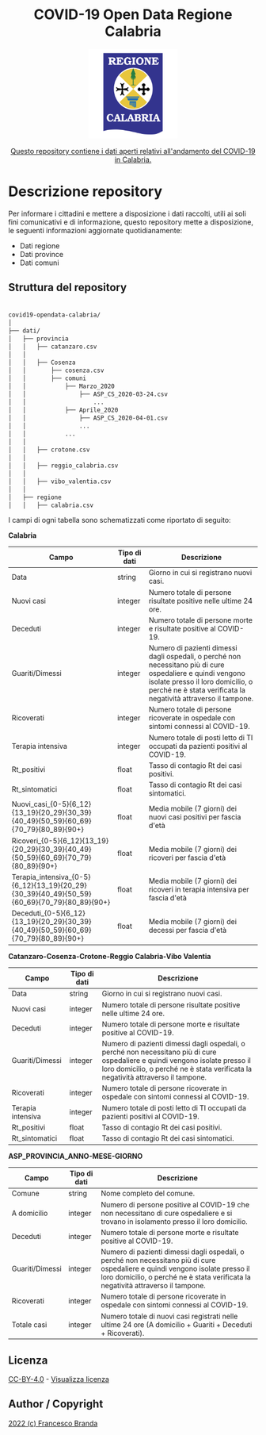 <h1 align="center">COVID-19 Open Data Regione Calabria</h1>

<div align="center">
<img src="calabria-regione-1.svg" width="180">


[Questo repository contiene i dati aperti relativi all'andamento del COVID-19 in Calabria.](http://covida19.herokuapp.com/calabria.html)
<br />
</div>

# Descrizione repository

Per informare i cittadini e mettere a disposizione i dati raccolti, utili ai soli fini comunicativi e di informazione, questo repository mette a disposizione, le seguenti informazioni aggiornate quotidianamente:

*   Dati regione
*   Dati province
*   Dati comuni

## Struttura del repository
```

covid19-opendata-calabria/
│
├── dati/
│   ├── provincia
│   │   ├── catanzaro.csv
│   │
│   │   ├── Cosenza
│   │       ├── cosenza.csv
│   │       ├── comuni
│   │           ├── Marzo_2020
│   │               ├── ASP_CS_2020-03-24.csv
│   │                   ...
│   │           ├── Aprile_2020
│   │               ├── ASP_CS_2020-04-01.csv
│   │               ...
│   │           ...
│   │
│   │   ├── crotone.csv
│   │
│   │   ├── reggio_calabria.csv
│   │
│   │   ├── vibo_valentia.csv
│   │
│   ├── regione
│   │   ├── calabria.csv

```

I campi di ogni tabella sono schematizzati come riportato di seguito:

**Calabria**

| Campo | Tipo di dati | Descrizione |
| --- | --- | --- |
| Data | string |  Giorno in cui si registrano nuovi casi. |
| Nuovi casi | integer | Numero totale di persone risultate positive nelle ultime 24 ore. |
| Deceduti | integer | Numero totale di persone morte e risultate positive al COVID-19. |
| Guariti/Dimessi | integer | Numero di pazienti dimessi dagli ospedali, o perché non necessitano più di cure ospedaliere e quindi vengono isolate presso il loro domicilio, o perché ne è stata verificata la negatività attraverso il tampone. |
| Ricoverati | integer | Numero totale di persone ricoverate in ospedale con sintomi connessi al COVID-19. |
| Terapia intensiva | integer | Numero totale di posti letto di TI occupati da pazienti positivi al COVID-19. |
| Rt_positivi | float | Tasso di contagio Rt dei casi positivi. |
| Rt_sintomatici | float | Tasso di contagio Rt dei casi sintomatici. |
| Nuovi_casi_{0-5}{6_12}{13_19}{20_29}{30_39}{40_49}{50_59}{60_69}{70_79}{80_89}{90+} | float | Media mobile (7 giorni) dei nuovi casi positivi per fascia d'età |
| Ricoveri_{0-5}{6_12}{13_19}{20_29}{30_39}{40_49}{50_59}{60_69}{70_79}{80_89}{90+} | float | Media mobile (7 giorni) dei ricoveri per fascia d'età |  
| Terapia_intensiva_{0-5}{6_12}{13_19}{20_29}{30_39}{40_49}{50_59}{60_69}{70_79}{80_89}{90+} | float | Media mobile (7 giorni) dei ricoveri in terapia intensiva per fascia d'età |
| Deceduti_{0-5}{6_12}{13_19}{20_29}{30_39}{40_49}{50_59}{60_69}{70_79}{80_89}{90+} | float | Media mobile (7 giorni) dei decessi per fascia d'età |

**Catanzaro-Cosenza-Crotone-Reggio Calabria-Vibo Valentia**

| Campo | Tipo di dati | Descrizione |
| --- | --- | --- |
| Data | string |  Giorno in cui si registrano nuovi casi. |
| Nuovi casi | integer | Numero totale di persone risultate positive nelle ultime 24 ore. |
| Deceduti | integer | Numero totale di persone morte e risultate positive al COVID-19. |
| Guariti/Dimessi | integer | Numero di pazienti dimessi dagli ospedali, o perché non necessitano più di cure ospedaliere e quindi vengono isolate presso il loro domicilio, o perché ne è stata verificata la negatività attraverso il tampone. |
| Ricoverati | integer | Numero totale di persone ricoverate in ospedale con sintomi connessi al COVID-19. |
| Terapia intensiva | integer | Numero totale di posti letto di TI occupati da pazienti positivi al COVID-19. |
| Rt_positivi | float | Tasso di contagio Rt dei casi positivi. |
| Rt_sintomatici | float | Tasso di contagio Rt dei casi sintomatici. |

**ASP_PROVINCIA_ANNO-MESE-GIORNO**

| Campo | Tipo di dati | Descrizione |
| --- | --- | --- |
| Comune | string | Nome completo del comune. |
| A domicilio | integer | Numero di persone positive al COVID-19 che non necessitano di cure ospedaliere e si trovano in isolamento presso il loro domicilio. |
| Deceduti | integer | Numero totale di persone morte e risultate positive al COVID-19. |
| Guariti/Dimessi | integer | Numero di pazienti dimessi dagli ospedali, o perché non necessitano più di cure ospedaliere e quindi vengono isolate presso il loro domicilio, o perché ne è stata verificata la negatività attraverso il tampone. |
| Ricoverati | integer | Numero totale di persone ricoverate in ospedale con sintomi connessi al COVID-19. |
| Totale casi| integer | Numero totale di nuovi casi registrati nelle ultime 24 ore (A domicilio + Guariti + Deceduti + Ricoverati). |



## Licenza

[CC-BY-4.0](https://creativecommons.org/licenses/by/4.0/deed.it) - [Visualizza licenza](https://github.com/pcm-dpc/COVID-19/blob/master/LICENSE)

## Author / Copyright 

[2022 (c) Francesco Branda](https://francescobranda.netlify.app/) 


